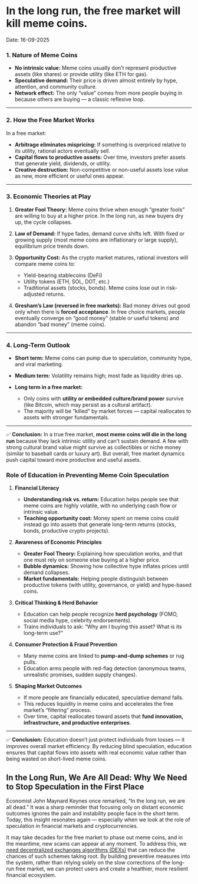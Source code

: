 # In the long run, the free market will kill meme coins.

Date: 16-09-2025



### 1. **Nature of Meme Coins**

* **No intrinsic value:** Meme coins usually don’t represent productive assets (like shares) or provide utility (like ETH for gas).
* **Speculative demand:** Their price is driven almost entirely by hype, attention, and community culture.
* **Network effect:** The only “value” comes from more people buying in because others are buying — a classic reflexive loop.

---

### 2. **How the Free Market Works**

In a free market:

* **Arbitrage eliminates mispricing:** If something is overpriced relative to its utility, rational actors eventually sell.
* **Capital flows to productive assets:** Over time, investors prefer assets that generate yield, dividends, or utility.
* **Creative destruction:** Non-competitive or non-useful assets lose value as new, more efficient or useful ones appear.

---

### 3. **Economic Theories at Play**

1. **Greater Fool Theory:**
   Meme coins thrive when enough “greater fools” are willing to buy at a higher price. In the long run, as new buyers dry up, the cycle collapses.

2. **Law of Demand:**
   If hype fades, demand curve shifts left. With fixed or growing supply (most meme coins are inflationary or large supply), equilibrium price trends down.

3. **Opportunity Cost:**
   As the crypto market matures, rational investors will compare meme coins to:

   * Yield-bearing stablecoins (DeFi)
   * Utility tokens (ETH, SOL, DOT, etc.)
   * Traditional assets (stocks, bonds).
     Meme coins lose out in risk-adjusted returns.

4. **Gresham’s Law (reversed in free markets):**
   Bad money drives out good only when there is **forced acceptance**. In free choice markets, people eventually converge on “good money” (stable or useful tokens) and abandon “bad money” (meme coins).

---

### 4. **Long-Term Outlook**

* **Short term:** Meme coins can pump due to speculation, community hype, and viral marketing.
* **Medium term:** Volatility remains high; most fade as liquidity dries up.
* **Long term in a free market:**

  * Only coins with **utility or embedded culture/brand power** survive (like Bitcoin, which may persist as a cultural artifact).
  * The majority will be “killed” by market forces — capital reallocates to assets with stronger fundamentals.

---

✅ **Conclusion:**
In a true free market, **most meme coins will die in the long run** because they lack intrinsic utility and can’t sustain demand. A few with strong cultural brand value might survive as collectibles or niche money (similar to baseball cards or luxury art). But overall, free market dynamics push capital toward more productive and useful assets.


### **Role of Education in Preventing Meme Coin Speculation**

1. **Financial Literacy**

   * **Understanding risk vs. return:** Education helps people see that meme coins are highly volatile, with no underlying cash flow or intrinsic value.
   * **Teaching opportunity cost:** Money spent on meme coins could instead go into assets that generate long-term returns (stocks, bonds, productive crypto projects).

2. **Awareness of Economic Principles**

   * **Greater Fool Theory:** Explaining how speculation works, and that one must rely on someone else buying at a higher price.
   * **Bubble dynamics:** Showing how collective hype inflates prices until demand collapses.
   * **Market fundamentals:** Helping people distinguish between productive tokens (with utility, governance, or yield) and hype-based coins.

3. **Critical Thinking & Herd Behavior**

   * Education can help people recognize **herd psychology** (FOMO, social media hype, celebrity endorsements).
   * Trains individuals to ask: “Why am I buying this asset? What is its long-term use?”

4. **Consumer Protection & Fraud Prevention**

   * Many meme coins are linked to **pump-and-dump schemes** or rug pulls.
   * Education arms people with red-flag detection (anonymous teams, unrealistic promises, sudden supply changes).

5. **Shaping Market Outcomes**

   * If more people are financially educated, speculative demand falls.
   * This reduces liquidity in meme coins and accelerates the free market’s “filtering” process.
   * Over time, capital reallocates toward assets that **fund innovation, infrastructure, and productive enterprises**.

---

✅ **Conclusion:**
Education doesn’t just protect individuals from losses — it improves overall market efficiency. By reducing blind speculation, education ensures that capital flows into assets with real economic value rather than being wasted on short-lived meme coins.


## In the Long Run, We Are All Dead: Why We Need to Stop Speculation in the First Place

Economist John Maynard Keynes once remarked, “In the long run, we are all dead.” It was a sharp reminder that focusing only on distant economic outcomes ignores the pain and instability people face in the short term. Today, this insight resonates again — especially when we look at the role of speculation in financial markets and cryptocurrencies.


It may take decades for the free market to phase out meme coins, and in the meantime, new scams can appear at any moment. To address this, we [need decentralized exchanges algorithms (DEXs)](./defi/consensus-dex.md) that can reduce the chances of such schemes taking root. By building preventive measures into the system, rather than relying solely on the slow corrections of the long-run free market, we can protect users and create a healthier, more resilient financial ecosystem.
